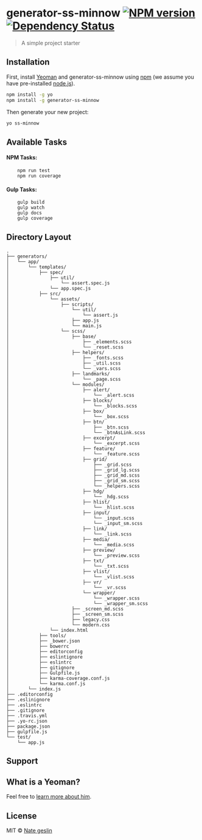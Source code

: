 # generator-ss-minnow [![NPM version][npm-image]][npm-url] [![Dependency Status][daviddm-image]][daviddm-url]
> A simple project starter

## Installation

First, install [Yeoman](http://yeoman.io) and generator-ss-minnow using [npm](https://www.npmjs.com/) (we assume you have pre-installed [node.js](https://nodejs.org/)).

```bash
npm install -g yo
npm install -g generator-ss-minnow
```

Then generate your new project:

```bash
yo ss-minnow
```

## Available Tasks
#### NPM Tasks:
```
    npm run test
    npm run coverage
```

#### Gulp Tasks:
```
    gulp build
    gulp watch
    gulp docs
    gulp coverage
```

## Directory Layout

```
.
├── generators/
│   └── app/
│       └── templates/
│           ├── spec/
│               ├── util/
│                   └── assert.spec.js
│               └── app.spec.js
│           ├── src/
│               └── assets/
│                   ├── scripts/
│                       └── util/
│                           └── assert.js
│                       ├── app.js
│                       └── main.js
│                   └── scss/
│                       ├── base/
│                           ├── _elements.scss
│                           └── _reset.scss
│                       ├── helpers/
│                           ├── _fonts.scss
│                           ├── _util.scss
│                           └── _vars.scss
│                       ├── landmarks/
│                           └── _page.scss
│                       └── modules/
│                           ├── alert/
│                               └── _alert.scss
│                           ├── blocks/
│                               └── _blocks.scss
│                           ├── box/
│                               └── _box.scss
│                           ├── btn/
│                               ├── _btn.scss
│                               └── _btnAsLink.scss
│                           ├── excerpt/
│                               └── _excerpt.scss
│                           ├── feature/
│                               └── _feature.scss
│                           ├── grid/
│                               ├── _grid.scss
│                               ├── _grid_lg.scss
│                               ├── _grid_md.scss
│                               ├── _grid_sm.scss
│                               └── _helpers.scss
│                           ├── hdg/
│                               └── _hdg.scss
│                           ├── hlist/
│                               └── _hlist.scss
│                           ├── input/
│                               └── _input.scss
│                               └── _input_sm.scss
│                           ├── link/
│                               └── _link.scss
│                           ├── media/
│                               └── _media.scss
│                           ├── preview/
│                               └── _preview.scss
│                           ├── txt/
│                               └── _txt.scss
│                           ├── vlist/
│                               └── _vlist.scss
│                           ├── vr/
│                               └── _vr.scss
│                           └── wrapper/
│                               └── _wrapper.scss
│                               └── _wrapper_sm.scss
│                       ├── _screen_md.scss
│                       ├── _screen_sm.scss
│                       ├── legacy.css
│                       └── modern.css
│               └── index.html
│           ├── tools/
│           ├── _bower.json
│           ├── bowerrc
│           ├── editorconfig
│           ├── eslintignore
│           ├── eslintrc
│           ├── gitignore
│           ├── Gulpfile.js
│           ├── karma-coverage.conf.js
│           └── karma.conf.js
│       └── index.js
├── .editorconfig
├── .eslinignore
├── .eslintrc
├── .gitignore
├── .travis.yml
├── .yo-rc.json
├── package.json
├── gulpfile.js
└── test/
    └── app.js
```

## Support

## What is a Yeoman?

Feel free to [learn more about him](http://yeoman.io/).

## License

MIT © [Nate geslin](https://github.com/n8rzz)


[npm-image]: https://badge.fury.io/js/generator-ss-minnow.svg
[npm-url]: https://npmjs.org/package/generator-ss-minnow
[daviddm-image]: https://david-dm.org/n8rzz/generator-ss-minnow.svg?theme=shields.io
[daviddm-url]: https://david-dm.org/n8rzz/generator-ss-minnow

